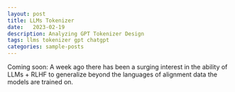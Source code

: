 ```yaml
---
layout: post
title: LLMs Tokenizer
date:   2023-02-19
description: Analyzing GPT Tokenizer Design
tags: llms tokenizer gpt chatgpt
categories: sample-posts
---
```


Coming soon: A week ago there has been a surging interest in the ability of LLMs + RLHF to generalize beyond the languages of alignment data the models are trained on. 
